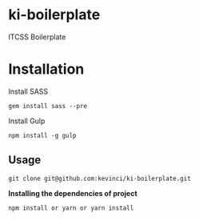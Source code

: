 # ki-boilerplate
ITCSS Boilerplate

# Installation

Install SASS
```shell
gem install sass --pre
```

Install Gulp
```shell
npm install -g gulp
```

## Usage

```shell
git clone git@github.com:kevinci/ki-boilerplate.git
```
**Installing the dependencies of project**
```shell
npm install or yarn or yarn install 
```